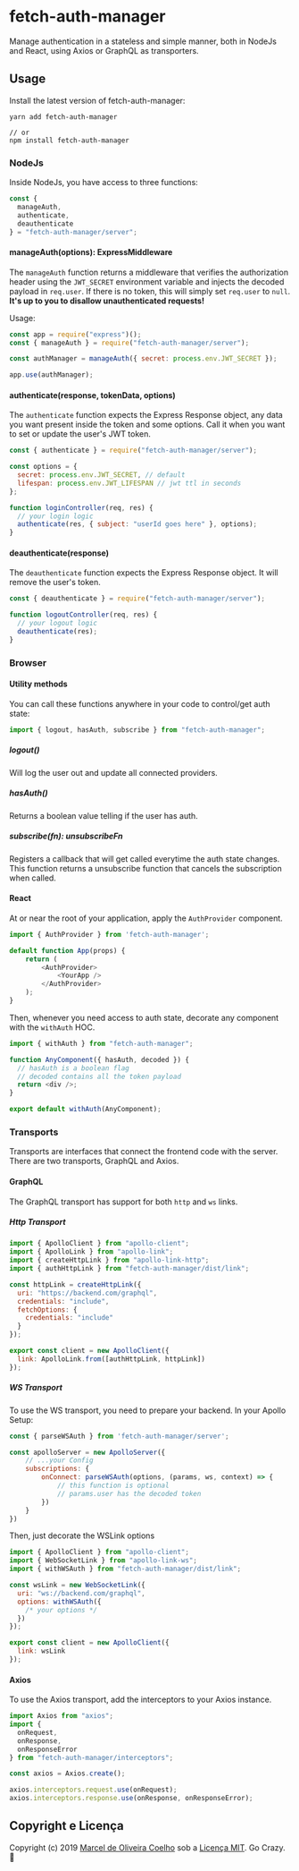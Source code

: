 # fetch-auth-manager

Manage authentication in a stateless and simple manner, both in NodeJs and React, using Axios or GraphQL as transporters.

## Usage

Install the latest version of fetch-auth-manager:

```
yarn add fetch-auth-manager

// or
npm install fetch-auth-manager
```

### NodeJs

Inside NodeJs, you have access to three functions:

```javascript
const {
  manageAuth,
  authenticate,
  deauthenticate
} = "fetch-auth-manager/server";
```

#### manageAuth(options): ExpressMiddleware

The `manageAuth` function returns a middleware that verifies the authorization header using the `JWT_SECRET` environment variable and injects the decoded payload in `req.user`. If there is no token, this will simply set `req.user` to `null`. **It's up to you to disallow unauthenticated requests!**

Usage:

```javascript
const app = require("express")();
const { manageAuth } = require("fetch-auth-manager/server");

const authManager = manageAuth({ secret: process.env.JWT_SECRET });

app.use(authManager);
```

#### authenticate(response, tokenData, options)

The `authenticate` function expects the Express Response object, any data you want present inside the token and some options. Call it when you want to set or update the user's JWT token.

```javascript
const { authenticate } = require("fetch-auth-manager/server");

const options = {
  secret: process.env.JWT_SECRET, // default
  lifespan: process.env.JWT_LIFESPAN // jwt ttl in seconds
};

function loginController(req, res) {
  // your login logic
  authenticate(res, { subject: "userId goes here" }, options);
}
```

#### deauthenticate(response)

The `deauthenticate` function expects the Express Response object. It will remove the user's token.

```javascript
const { deauthenticate } = require("fetch-auth-manager/server");

function logoutController(req, res) {
  // your logout logic
  deauthenticate(res);
}
```

### Browser

#### Utility methods

You can call these functions anywhere in your code to control/get auth state:

```javascript
import { logout, hasAuth, subscribe } from "fetch-auth-manager";
```

##### logout()

Will log the user out and update all connected providers.

##### hasAuth()

Returns a boolean value telling if the user has auth.

##### subscribe(fn): unsubscribeFn

Registers a callback that will get called everytime the auth state changes. This function returns a unsubscribe function that cancels the subscription when called.

#### React

At or near the root of your application, apply the `AuthProvider` component.

```javascript
import { AuthProvider } from 'fetch-auth-manager';

default function App(props) {
	return (
		<AuthProvider>
			<YourApp />
		</AuthProvider>
	);
}
```

Then, whenever you need access to auth state, decorate any component with the `withAuth` HOC.

```javascript
import { withAuth } from "fetch-auth-manager";

function AnyComponent({ hasAuth, decoded }) {
  // hasAuth is a boolean flag
  // decoded contains all the token payload
  return <div />;
}

export default withAuth(AnyComponent);
```

### Transports

Transports are interfaces that connect the frontend code with the server. There are two transports, GraphQL and Axios.

#### GraphQL

The GraphQL transport has support for both `http` and `ws` links.

##### Http Transport

```javascript
import { ApolloClient } from "apollo-client";
import { ApolloLink } from "apollo-link";
import { createHttpLink } from "apollo-link-http";
import { authHttpLink } from "fetch-auth-manager/dist/link";

const httpLink = createHttpLink({
  uri: "https://backend.com/graphql",
  credentials: "include",
  fetchOptions: {
    credentials: "include"
  }
});

export const client = new ApolloClient({
  link: ApolloLink.from([authHttpLink, httpLink])
});
```

##### WS Transport

To use the WS transport, you need to prepare your backend. In your Apollo Setup:

```javascript
const { parseWSAuth } from 'fetch-auth-manager/server';

const apolloServer = new ApolloServer({
	// ...your Config
	subscriptions: {
		onConnect: parseWSAuth(options, (params, ws, context) => {
			// this function is optional
			// params.user has the decoded token
		})
	}
})
```

Then, just decorate the WSLink options

```javascript
import { ApolloClient } from "apollo-client";
import { WebSocketLink } from "apollo-link-ws";
import { withWSAuth } from "fetch-auth-manager/dist/link";

const wsLink = new WebSocketLink({
  uri: "ws://backend.com/graphql",
  options: withWSAuth({
    /* your options */
  })
});

export const client = new ApolloClient({
  link: wsLink
});
```

#### Axios

To use the Axios transport, add the interceptors to your Axios instance.

```javascript
import Axios from "axios";
import {
  onRequest,
  onResponse,
  onResponseError
} from "fetch-auth-manager/interceptors";

const axios = Axios.create();

axios.interceptors.request.use(onRequest);
axios.interceptors.response.use(onResponse, onResponseError);
```

## Copyright e Licença

Copyright (c) 2019 [Marcel de Oliveira Coelho](https://github.com/husscode) sob a [Licença MIT](https://github.com/husscode/cpf-check/blob/master/LICENSE.md). Go Crazy. :rocket:
